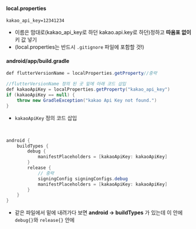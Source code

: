 #### local.properties
```properties
kakao_api_key=12341234
```
- 이름은 맘대로(kakao_api_key로 하던 kakao.api.key로 하던)정하고 **따옴표 없이** 키 값 넣기
- (local.properties는 반드시 `.gitignore` 파일에 포함할 것!)
#### android/app/build.gradle
```java
def flutterVersionName = localProperties.getProperty//중략

//flutterVersionName 정의 된 곳 밑에 아래 코드 삽입
def kakaoApiKey = localProperties.getProperty("kakao_api_key")
if (kakaoApiKey == null) {
	throw new GradleException("kakao Api Key not found.")
}
```
- `kakaoApiKey` 정의 코드 삽입
<br>

```java
android {
	buildTypes {
		debug {
			manifestPlaceholders = [kakaoApiKey: kakaoApiKey]
		}
		release {
			// 중략
			signingConfig signingConfigs.debug
			manifestPlaceholders = [kakaoApiKey: kakaoApiKey]
		}
	}
}
```
- 같은 파일에서 밑에 내려가다 보면 **android -> buildTypes** 가 있는데 이 안에 `debug{}`와 `release{}` 안에 